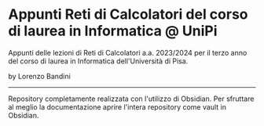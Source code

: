 # Appunti Reti di Calcolatori del corso di laurea in Informatica @ UniPi
Appunti delle lezioni di Reti di Calcolatori a.a. 2023/2024 per il terzo anno del corso di laurea in Informatica dell'Università di Pisa.

by Lorenzo Bandini

--- 

Repository completamente realizzata con l'utilizzo di Obsidian. Per sfruttare al meglio la documentazione aprire l'intera repository come vault in Obsidian.

